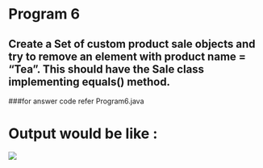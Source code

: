 # Program 6
## Create a Set of custom product sale objects and try to remove an element with product name = “Tea”. This should have the Sale class implementing equals() method.

###for answer code refer  Program6.java
# Output would be like :
<img src = "https://i.ibb.co/B4B2qXY/image.png" />